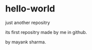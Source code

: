 # hello-world
just another repositry


its first repositry made by me in github.

by mayank sharma.


